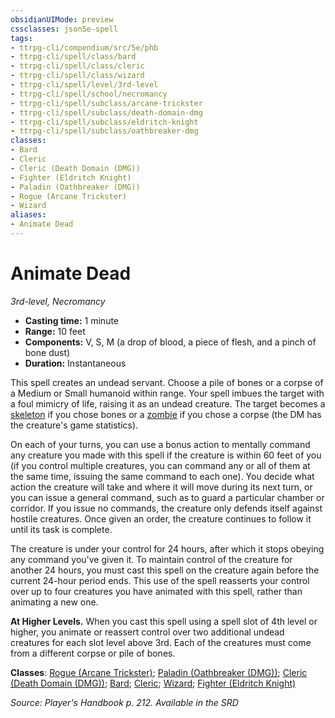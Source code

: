 ```yaml
---
obsidianUIMode: preview
cssclasses: json5e-spell
tags:
- ttrpg-cli/compendium/src/5e/phb
- ttrpg-cli/spell/class/bard
- ttrpg-cli/spell/class/cleric
- ttrpg-cli/spell/class/wizard
- ttrpg-cli/spell/level/3rd-level
- ttrpg-cli/spell/school/necromancy
- ttrpg-cli/spell/subclass/arcane-trickster
- ttrpg-cli/spell/subclass/death-domain-dmg
- ttrpg-cli/spell/subclass/eldritch-knight
- ttrpg-cli/spell/subclass/oathbreaker-dmg
classes:
- Bard
- Cleric
- Cleric (Death Domain (DMG))
- Fighter (Eldritch Knight)
- Paladin (Oathbreaker (DMG))
- Rogue (Arcane Trickster)
- Wizard
aliases:
- Animate Dead
---
```

# Animate Dead
*3rd-level, Necromancy*  


- **Casting time:** 1 minute
- **Range:** 10 feet
- **Components:** V, S, M (a drop of blood, a piece of flesh, and a pinch of bone dust)
- **Duration:** Instantaneous

This spell creates an undead servant. Choose a pile of bones or a corpse of a Medium or Small humanoid within range. Your spell imbues the target with a foul mimicry of life, raising it as an undead creature. The target becomes a [skeleton](/CLI/bestiary/undead/skeleton.md) if you chose bones or a [zombie](/CLI/bestiary/undead/zombie.md) if you chose a corpse (the DM has the creature's game statistics).

On each of your turns, you can use a bonus action to mentally command any creature you made with this spell if the creature is within 60 feet of you (if you control multiple creatures, you can command any or all of them at the same time, issuing the same command to each one). You decide what action the creature will take and where it will move during its next turn, or you can issue a general command, such as to guard a particular chamber or corridor. If you issue no commands, the creature only defends itself against hostile creatures. Once given an order, the creature continues to follow it until its task is complete.

The creature is under your control for 24 hours, after which it stops obeying any command you've given it. To maintain control of the creature for another 24 hours, you must cast this spell on the creature again before the current 24-hour period ends. This use of the spell reasserts your control over up to four creatures you have animated with this spell, rather than animating a new one.

**At Higher Levels.** When you cast this spell using a spell slot of 4th level or higher, you animate or reassert control over two additional undead creatures for each slot level above 3rd. Each of the creatures must come from a different corpse or pile of bones.

**Classes**: [Rogue (Arcane Trickster)](/CLI/lists/list-spells-classes-rogue-arcane-trickster.md); [Paladin (Oathbreaker (DMG))](/CLI/lists/list-spells-classes-paladin-oathbreaker-dmg.md "subclass=DMG"); [Cleric (Death Domain (DMG))](/CLI/lists/list-spells-classes-cleric-death-domain-dmg.md "subclass=DMG"); [Bard](/CLI/lists/list-spells-classes-bard.md); [Cleric](/CLI/lists/list-spells-classes-cleric.md); [Wizard](/CLI/lists/list-spells-classes-wizard.md); [Fighter (Eldritch Knight)](/CLI/lists/list-spells-classes-fighter-eldritch-knight.md)

*Source: Player's Handbook p. 212. Available in the <span title='Systems Reference Document (5.1)'>SRD</span>*